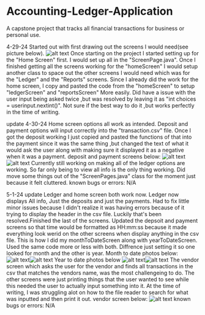 # Accounting-Ledger-Application
A capstone project that tracks all financial transactions for business or personal use.

4-29-24
Started out with first drawing out the screens I would need(see picture below).
![alt text](<whiteboard pic.jpg>)
Once starting on the project I started setting up for the "Home Screen" first. I would set up all in the 
"ScreenPage.java". Once I finished getting all the screens working for the "homeScreen" I would setup another class
to space out the other screens I would need which was for the "Ledger" and the "Reports" screens. Since I already did the work for the home screen,
I copy and pasted the code from the "homeScreen" to setup "ledgerScreen" and "reportsScreen" More easily. Did have a issue with the user input being asked twice ,but was resolved by leaving it as "int choices = userinput.nextint()". Not sure if the best way to do it ,but works perfectly in the time of writing.

update 4-30-24
Home screen options all work as intended. Deposit and payment options will input correctly into the "transaction.csv" file. Once I got the deposit working I just copied and pasted the functions of that into the payment since it was the same thing ,but changed the text of what it would ask the user along with making sure it displayed it as a negative when it was a payment. 
deposit and payment screens below:
![alt text](depositScreenPic.jpg)
![alt text](paymentScreenPic.jpg)
Currently still working on making all of the ledger options are working. So far only being to view all info is the only thing working.
Did move some things out of the "ScreenPages.java" class for the moment just because it felt cluttered.
known bugs or errors: N/A

5-1-24 update
Ledger and home screen both work now. Ledger now displays All info, Just the deposits and just the payments. Had to fix little minor issues because I didn't realize it was having errors because of it trying to display the header in the csv file. Luckily that's been resolved.Finished the last of the screens. Updated the depsoit and payment screens so that time would be formatted as HH:mm:ss because it made everything look werid on the other screens when display anything in the csv file.
This is how I did my monthToDateScreen along with yearToDateScreen. Used the same code more or less with both. Diffrence just setting it so one looked for month and the other is year.
Month to date photos below:
![alt text](monthToDate1.jpg)![alt text](monthToDate2.jpg)
Year to date photos below
![alt text](yearToDate1.jpg)![alt text](yearToDate2.jpg)
The vendor screen which asks the user for the vendor and finds all transactions in the csv that matches the vendors name, was the most challengeing to do. The other screens were just printing things that the user wanted to see while this needed the user to actually input something into it. At the time of writing, I was struggling alot on how to the file reader to search for what was inputted and then print it out.
vendor screen below:
![alt text](vendorScreen.jpg)
known bugs or errors: N/A